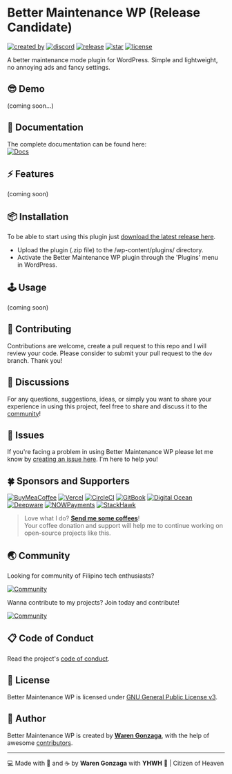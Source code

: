 # Better Maintenance WP (Release Candidate)

[![created by](https://img.shields.io/badge/created%20by-Waren%20Gonzaga-blue.svg?longCache=true&style=flat-square)](https://github.com/warengonzaga) [![discord](https://img.shields.io/discord/659684980137656340?color=%235865F2&label=discord&logo=discord&logoColor=white&style=flat-square)](https://wrngnz.ga/discord) [![release](https://img.shields.io/github/release/warengonzaga/better-maintenance-wp.svg?style=flat-square)](https://github.com/warengonzaga/better-maintenance-wp/releases) [![star](https://img.shields.io/github/stars/warengonzaga/better-maintenance-wp.svg?style=flat-square)](https://github.com/warengonzaga/better-maintenance-wp/stargazers) [![license](https://img.shields.io/github/license/warengonzaga/better-maintenance-wp.svg?style=flat-square)](https://github.com/warengonzaga/better-maintenance-wp/blob/main/license)

A better maintenance mode plugin for WordPress. Simple and lightweight, no annoying ads and fancy settings.

## 😎 Demo

(coming soon...)

## 📖 Documentation

<!-- <!-- markdownlint-disable MD033 -->
The complete documentation can be found here:<br/>
[![Docs](https://img.shields.io/badge/Docs-docs.warengonzaga.com/better--maintenance--wp-blue.svg?longCache=true&style=for-the-badge)](https://docs.warengonzaga.com/better-maintenance-wp)
<!-- <!-- markdownlint-enable MD033 -->

## ⚡ Features

(coming soon)

## 📦 Installation

To be able to start using this plugin just [download the latest release here](https://github.com/warengonzaga/better-maintenance-wp/releases/latest).

- Upload the plugin (.zip file) to the /wp-content/plugins/ directory.
- Activate the Better Maintenance WP plugin through the 'Plugins' menu in WordPress.

## 🕹️ Usage

(coming soon)

## 🎯 Contributing

Contributions are welcome, create a pull request to this repo and I will review your code. Please consider to submit your pull request to the ```dev``` branch. Thank you!

## 💬 Discussions

For any questions, suggestions, ideas, or simply you want to share your experience in using this project, feel free to share and discuss it to the [community](https://github.com/warengonzaga/better-maintenance-wp/discussions)!

## 🐛 Issues

If you're facing a problem in using Better Maintenance WP please let me know by [creating an issue here](https://github.com/warengonzaga/better-maintenance-wp/issues/new). I'm here to help you!

## 🍀 Sponsors and Supporters

[![BuyMeaCoffee](https://wrngnz.ga/badge-buymeacoffee)](https://buymeacoff.ee/warengonzaga) [![Vercel](https://wrngnz.ga/badge-vercel)](https://vercel.com) [![CircleCI](https://wrngnz.ga/badge-circleci)](https://vercel.com) [![GitBook](https://wrngnz.ga/badge-gitbook)](https://gitbook.io) [![Digital Ocean](https://wrngnz.ga/badge-digitalocean)](https://digitalocean.com) [![Deepware](https://wrngnz.ga/badge-deepware)](https://deepware.ai/) [![NOWPayments](https://wrngnz.ga/badge-nowpayments)](https://nowpayments.io) [![StackHawk](https://img.shields.io/badge/Stackhawk-%2300CBC6.svg?&style=for-the-badge&logoColor=white)](https://stackhawk.com)

<!-- markdownlint-disable MD033 -->
> Love what I do? **[Send me some coffees](https://buymeacoff.ee/wareneutron)**!<br/>
> Your coffee donation and support will help me to continue working on open-source projects like this.
<!-- markdownlint-disable MD033 -->

## 🌏 Community

Looking for community of Filipino tech enthusiasts?

[![Community](https://discordapp.com/api/guilds/659684980137656340/widget.png?style=banner3)](https://wrngnz.ga/discord)

Wanna contribute to my projects? Join today and contribute!

[![Community](https://discordapp.com/api/guilds/694612151444439081/widget.png?style=banner2)](https://wareneutron.com/discord)

## 📋 Code of Conduct

Read the project's [code of conduct](./code_of_conduct.md).

## 📃 License

Better Maintenance WP is licensed under [GNU General Public License v3](https://opensource.org/licenses/GPL-3.0).

## 📝 Author

Better Maintenance WP is created by **[Waren Gonzaga](https://github.com/warengonzaga)**, with the help of awesome [contributors](https://github.com/warengonzaga/better-maintenance-wp/graphs/contributors).

---

💻 Made with 💖 and ☕ by **Waren Gonzaga** with **YHWH** 🙏 | Citizen of Heaven

[personal website]: https://warengonzaga.com
[business website]: https://wgcompanyhq.com
[biolink]: https://bio.link/warengonzaga
[facebook]: https://facebook.com/warengonzagaofficial
[twitter]: https://twitter.com/warengonzaga
[instagram]: https://instagram.com/warengonzagaofficial
[youtube]: https://youtube.com/warengonzaga
